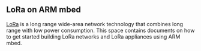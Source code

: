 ## LoRa on ARM mbed

[LoRa](http://lora-alliance.org) is a long range wide-area network technology that combines long range with low power consumption. This space contains documents on how to get started building LoRa networks and LoRa appliances using ARM mbed.
